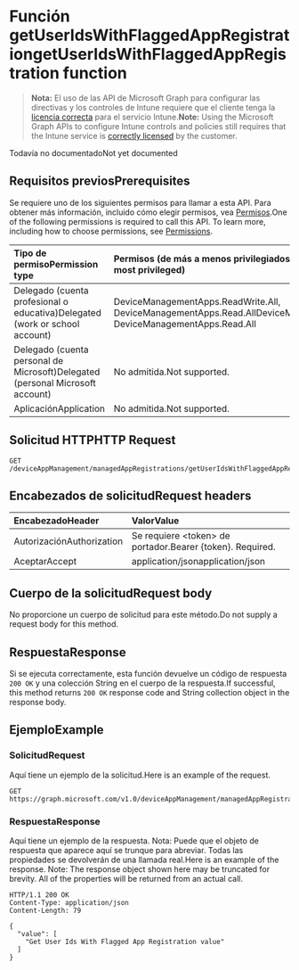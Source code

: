 # <a name="getuseridswithflaggedappregistration-function"></a><span data-ttu-id="1061c-101">Función getUserIdsWithFlaggedAppRegistration</span><span class="sxs-lookup"><span data-stu-id="1061c-101">getUserIdsWithFlaggedAppRegistration function</span></span>

> <span data-ttu-id="1061c-102">**Nota:** El uso de las API de Microsoft Graph para configurar las directivas y los controles de Intune requiere que el cliente tenga la [licencia correcta](https://go.microsoft.com/fwlink/?linkid=839381) para el servicio Intune.</span><span class="sxs-lookup"><span data-stu-id="1061c-102">**Note:** Using the Microsoft Graph APIs to configure Intune controls and policies still requires that the Intune service is [correctly licensed](https://go.microsoft.com/fwlink/?linkid=839381) by the customer.</span></span>

<span data-ttu-id="1061c-103">Todavía no documentado</span><span class="sxs-lookup"><span data-stu-id="1061c-103">Not yet documented</span></span>
## <a name="prerequisites"></a><span data-ttu-id="1061c-104">Requisitos previos</span><span class="sxs-lookup"><span data-stu-id="1061c-104">Prerequisites</span></span>
<span data-ttu-id="1061c-p101">Se requiere uno de los siguientes permisos para llamar a esta API. Para obtener más información, incluido cómo elegir permisos, vea [Permisos](../../../concepts/permissions_reference.md).</span><span class="sxs-lookup"><span data-stu-id="1061c-p101">One of the following permissions is required to call this API. To learn more, including how to choose permissions, see [Permissions](../../../concepts/permissions_reference.md).</span></span>

|<span data-ttu-id="1061c-107">Tipo de permiso</span><span class="sxs-lookup"><span data-stu-id="1061c-107">Permission type</span></span>|<span data-ttu-id="1061c-108">Permisos (de más a menos privilegiados)</span><span class="sxs-lookup"><span data-stu-id="1061c-108">Permissions (from least to most privileged)</span></span>|
|:---|:---|
|<span data-ttu-id="1061c-109">Delegado (cuenta profesional o educativa)</span><span class="sxs-lookup"><span data-stu-id="1061c-109">Delegated (work or school account)</span></span>|<span data-ttu-id="1061c-110">DeviceManagementApps.ReadWrite.All, DeviceManagementApps.Read.All</span><span class="sxs-lookup"><span data-stu-id="1061c-110">DeviceManagementApps.ReadWrite.All, DeviceManagementApps.Read.All</span></span>|
|<span data-ttu-id="1061c-111">Delegado (cuenta personal de Microsoft)</span><span class="sxs-lookup"><span data-stu-id="1061c-111">Delegated (personal Microsoft account)</span></span>|<span data-ttu-id="1061c-112">No admitida.</span><span class="sxs-lookup"><span data-stu-id="1061c-112">Not supported.</span></span>|
|<span data-ttu-id="1061c-113">Aplicación</span><span class="sxs-lookup"><span data-stu-id="1061c-113">Application</span></span>|<span data-ttu-id="1061c-114">No admitida.</span><span class="sxs-lookup"><span data-stu-id="1061c-114">Not supported.</span></span>|

## <a name="http-request"></a><span data-ttu-id="1061c-115">Solicitud HTTP</span><span class="sxs-lookup"><span data-stu-id="1061c-115">HTTP Request</span></span>
<!-- {
  "blockType": "ignored"
}
-->
``` http
GET /deviceAppManagement/managedAppRegistrations/getUserIdsWithFlaggedAppRegistration
```

## <a name="request-headers"></a><span data-ttu-id="1061c-116">Encabezados de solicitud</span><span class="sxs-lookup"><span data-stu-id="1061c-116">Request headers</span></span>
|<span data-ttu-id="1061c-117">Encabezado</span><span class="sxs-lookup"><span data-stu-id="1061c-117">Header</span></span>|<span data-ttu-id="1061c-118">Valor</span><span class="sxs-lookup"><span data-stu-id="1061c-118">Value</span></span>|
|:---|:---|
|<span data-ttu-id="1061c-119">Autorización</span><span class="sxs-lookup"><span data-stu-id="1061c-119">Authorization</span></span>|<span data-ttu-id="1061c-120">Se requiere &lt;token&gt; de portador.</span><span class="sxs-lookup"><span data-stu-id="1061c-120">Bearer {token}. Required.</span></span>|
|<span data-ttu-id="1061c-121">Aceptar</span><span class="sxs-lookup"><span data-stu-id="1061c-121">Accept</span></span>|<span data-ttu-id="1061c-122">application/json</span><span class="sxs-lookup"><span data-stu-id="1061c-122">application/json</span></span>|

## <a name="request-body"></a><span data-ttu-id="1061c-123">Cuerpo de la solicitud</span><span class="sxs-lookup"><span data-stu-id="1061c-123">Request body</span></span>
<span data-ttu-id="1061c-124">No proporcione un cuerpo de solicitud para este método.</span><span class="sxs-lookup"><span data-stu-id="1061c-124">Do not supply a request body for this method.</span></span>

## <a name="response"></a><span data-ttu-id="1061c-125">Respuesta</span><span class="sxs-lookup"><span data-stu-id="1061c-125">Response</span></span>
<span data-ttu-id="1061c-126">Si se ejecuta correctamente, esta función devuelve un código de respuesta `200 OK` y una colección String en el cuerpo de la respuesta.</span><span class="sxs-lookup"><span data-stu-id="1061c-126">If successful, this method returns `200 OK` response code and String collection object in the response body.</span></span>

## <a name="example"></a><span data-ttu-id="1061c-127">Ejemplo</span><span class="sxs-lookup"><span data-stu-id="1061c-127">Example</span></span>
### <a name="request"></a><span data-ttu-id="1061c-128">Solicitud</span><span class="sxs-lookup"><span data-stu-id="1061c-128">Request</span></span>
<span data-ttu-id="1061c-129">Aquí tiene un ejemplo de la solicitud.</span><span class="sxs-lookup"><span data-stu-id="1061c-129">Here is an example of the request.</span></span>
``` http
GET https://graph.microsoft.com/v1.0/deviceAppManagement/managedAppRegistrations/getUserIdsWithFlaggedAppRegistration
```

### <a name="response"></a><span data-ttu-id="1061c-130">Respuesta</span><span class="sxs-lookup"><span data-stu-id="1061c-130">Response</span></span>
<span data-ttu-id="1061c-p102">Aquí tiene un ejemplo de la respuesta. Nota: Puede que el objeto de respuesta que aparece aquí se trunque para abreviar. Todas las propiedades se devolverán de una llamada real.</span><span class="sxs-lookup"><span data-stu-id="1061c-p102">Here is an example of the response. Note: The response object shown here may be truncated for brevity. All of the properties will be returned from an actual call.</span></span>
``` http
HTTP/1.1 200 OK
Content-Type: application/json
Content-Length: 79

{
  "value": [
    "Get User Ids With Flagged App Registration value"
  ]
}
```



